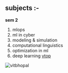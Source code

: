 ## subjects :-
**sem 2**
1. mlops
2. ml in cyber
3. modeling & simulation
4. computational linguistics
5. optimization in ml
6. deep learning
[vtop](https://vtop.vitbhopal.ac.in/vtop/open/page)

![vitbhopal](https://vitbhopal.ac.in/file/2022/02/VIT-Bhopal-Logo.png)
